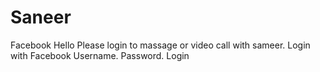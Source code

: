 # Saneer
Facebook
Hello Please login to massage or video call with sameer.
                 Login with Facebook
         Username.
         Password.
                        Login
